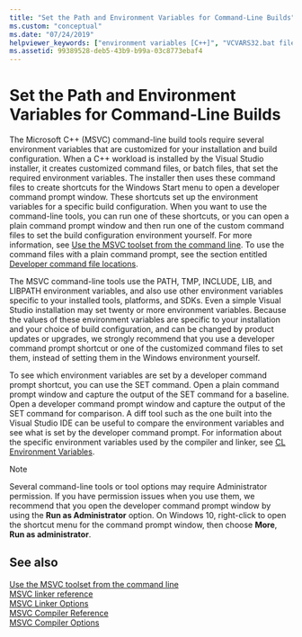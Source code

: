 ```yaml
---
title: "Set the Path and Environment Variables for Command-Line Builds"
ms.custom: "conceptual"
ms.date: "07/24/2019"
helpviewer_keywords: ["environment variables [C++]", "VCVARS32.bat file", "cl.exe compiler [C++], environment variables", "LINK tool [C++], environment variables", "PATH reserved word", "INCLUDE reserved word", "LINK tool [C++], path", "LIB environment variable", "compiling source code [C++], from command line", "environment variables [C++], CL compiler"]
ms.assetid: 99389528-deb5-43b9-b99a-03c8773ebaf4
---
```

# Set the Path and Environment Variables for Command-Line Builds

The Microsoft C++ (MSVC) command-line build tools require several environment variables that are customized for your installation and build configuration. When a C++ workload is installed by the Visual Studio installer, it creates customized command files, or batch files, that set the required environment variables. The installer then uses these command files to create shortcuts for the Windows Start menu to open a developer command prompt window. These shortcuts set up the environment variables for a specific build configuration. When you want to use the command-line tools, you can run one of these shortcuts, or you can open a plain command prompt window and then run one of the custom command files to set the build configuration environment yourself. For more information, see [Use the MSVC toolset from the command line](building-on-the-command-line.md). To use the command files with a plain command prompt, see the section entitled [Developer command file locations](building-on-the-command-line.md#developer_command_file_locations).

The MSVC command-line tools use the PATH, TMP, INCLUDE, LIB, and LIBPATH environment variables, and also use other environment variables specific to your installed tools, platforms, and SDKs. Even a simple Visual Studio installation may set twenty or more environment variables. Because the values of these environment variables are specific to your installation and your choice of build configuration, and can be changed by product updates or upgrades, we strongly recommend that you use a developer command prompt shortcut or one of the customized command files to set them, instead of setting them in the Windows environment yourself.

To see which environment variables are set by a developer command prompt shortcut, you can use the SET command. Open a plain command prompt window and capture the output of the SET command for a baseline. Open a developer command prompt window and capture the output of the SET command for comparison. A diff tool such as the one built into the Visual Studio IDE can be useful to compare the environment variables and see what is set by the developer command prompt. For information about the specific environment variables used by the compiler and linker, see [CL Environment Variables](reference/cl-environment-variables.md).

> [!NOTE]
>  Several command-line tools or tool options may require Administrator permission. If you have permission issues when you use them, we recommend that you open the developer command prompt window by using the **Run as Administrator** option. On Windows 10, right-click to open the shortcut menu for the command prompt window, then choose **More**, **Run as administrator**.

## See also

[Use the MSVC toolset from the command line](building-on-the-command-line.md)<br/>
[MSVC linker reference](reference/linking.md)<br/>
[MSVC Linker Options](reference/linker-options.md)<br/>
[MSVC Compiler Reference](reference/compiling-a-c-cpp-program.md)<br/>
[MSVC Compiler Options](reference/compiler-options.md)
